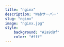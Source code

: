 ```yaml
---
title: "nginx"
description: "Webサーバー"
slug: "nginx"
image: "nginx.jpg"
style:
    background: "#2a9d8f"
    color: "#fff"
---
```

